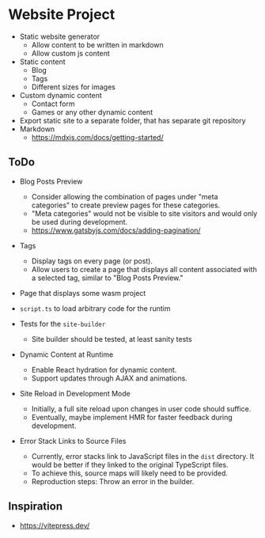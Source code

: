 # Website Project

- Static website generator
  - Allow content to be written in markdown
  - Allow custom js content
- Static content
  - Blog
  - Tags
  - Different sizes for images
- Custom dynamic content
  - Contact form
  - Games or any other dynamic content
- Export static site to a separate folder, that has separate git repository
- Markdown
  - https://mdxjs.com/docs/getting-started/

## ToDo

- Blog Posts Preview
  - Consider allowing the combination of pages under "meta categories" to create preview pages for these categories.
  - "Meta categories" would not be visible to site visitors and would only be used during development.
  - https://www.gatsbyjs.com/docs/adding-pagination/
- Tags
  - Display tags on every page (or post).
  - Allow users to create a page that displays all content associated with a selected tag, similar to "Blog Posts Preview."
- Page that displays some wasm project
- `script.ts` to load arbitrary code for the runtim
- Tests for the `site-builder`
  - Site builder should be tested, at least sanity tests
- Dynamic Content at Runtime
  - Enable React hydration for dynamic content.
  - Support updates through AJAX and animations.
- Site Reload in Development Mode
  - Initially, a full site reload upon changes in user code should suffice.
  - Eventually, maybe implement HMR for faster feedback during development.

- Error Stack Links to Source Files
  - Currently, error stacks link to JavaScript files in the `dist` directory. It would be better if they linked to the original TypeScript files.
  - To achieve this, source maps will likely need to be provided.
  - Reproduction steps: Throw an error in the builder.

## Inspiration

- https://vitepress.dev/

